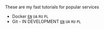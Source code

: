 These are my fast tutorials for popular services
- Docker 
<code><a href="https://github.com/AlexShopiak/tutorials/blob/main/Docker/Docker_EN.md">EN</a></code>
<code>UA</code>
<code>RU</code>
<code>PL</code>
- Git - IN DEVELOPMENT
<code><a href="https://github.com/AlexShopiak/tutorials/blob/main/Git/Git_EN.md">EN</a></code>
<code>UA</code>
<code>RU</code>
<code>PL</code>
